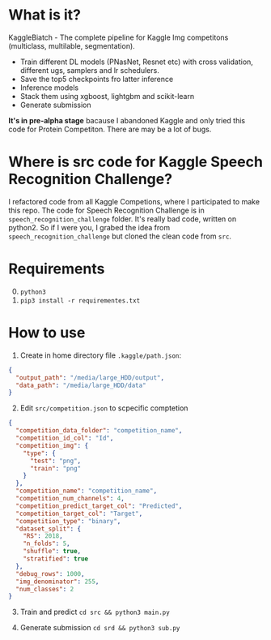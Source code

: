 # What is it?
KaggleBiatch - The complete pipeline for Kaggle Img competitons (multiclass, multilable, segmentation). 
* Train different DL models (PNasNet, Resnet etc) with cross validation, different ugs,  samplers and lr schedulers. 
* Save the top5 checkpoints fro latter inference
* Inference models
* Stack them using xgboost, lightgbm and scikit-learn
* Generate submission

**It's in pre-alpha stage** bacause I abandoned Kaggle and only tried this code for Protein Competiton. There are may be a lot of bugs.

# Where is src code for Kaggle Speech Recognition Challenge?
I refactored code from all Kaggle Competions, where I participated to make this repo. The code for Speech Recognition Challenge is in `speech_recognition_challenge` folder. It's really bad code, written on python2. So if I were you, I grabed the idea from `speech_recognition_challenge` but cloned the clean code from `src`.

# Requirements
0) `python3`
1) `pip3 install -r requirementes.txt`

# How to use

1) Create in home directory file `.kaggle/path.json`:

```json
{
  "output_path": "/media/large_HDD/output",
  "data_path": "/media/large_HDD/data"
}
```

2) Edit `src/competition.json` to scpecific comptetion

```json
{
  "competition_data_folder": "competition_name",
  "competition_id_col": "Id",
  "competition_img": {
    "type": {
      "test": "png",
      "train": "png"
    }
  },
  "competition_name": "competition_name",
  "competition_num_channels": 4,
  "competition_predict_target_col": "Predicted",
  "competition_target_col": "Target",
  "competition_type": "binary",
  "dataset_split": {
    "RS": 2018,
    "n_folds": 5,
    "shuffle": true,
    "stratified": true
  },
  "debug_rows": 1000,
  "img_denominator": 255,
  "num_classes": 2
}
```

3) Train and predict `cd src && python3 main.py`

4) Generate submission `cd srd && python3 sub.py`
